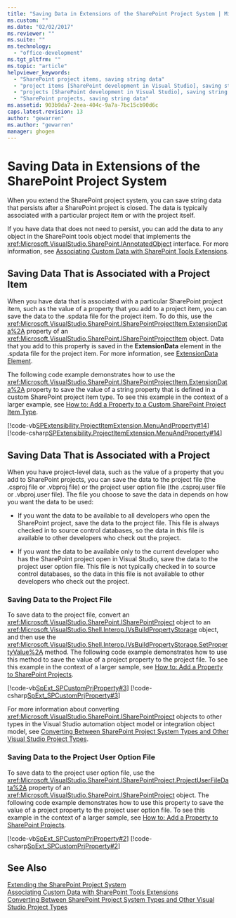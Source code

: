 ```yaml
---
title: "Saving Data in Extensions of the SharePoint Project System | Microsoft Docs"
ms.custom: ""
ms.date: "02/02/2017"
ms.reviewer: ""
ms.suite: ""
ms.technology: 
  - "office-development"
ms.tgt_pltfrm: ""
ms.topic: "article"
helpviewer_keywords: 
  - "SharePoint project items, saving string data"
  - "project items [SharePoint development in Visual Studio], saving string data"
  - "projects [SharePoint development in Visual Studio], saving string data"
  - "SharePoint projects, saving string data"
ms.assetid: 903b9da7-2eea-404c-9a7a-7bc15cb90d6c
caps.latest.revision: 13
author: "gewarren"
ms.author: "gewarren"
manager: ghogen
---
```

# Saving Data in Extensions of the SharePoint Project System
  When you extend the SharePoint project system, you can save string data that persists after a SharePoint project is closed. The data is typically associated with a particular project item or with the project itself.  
  
 If you have data that does not need to persist, you can add the data to any object in the SharePoint tools object model that implements the <xref:Microsoft.VisualStudio.SharePoint.IAnnotatedObject> interface. For more information, see [Associating Custom Data with SharePoint Tools Extensions](../sharepoint/associating-custom-data-with-sharepoint-tools-extensions.md).  
  
## Saving Data That is Associated with a Project Item  
 When you have data that is associated with a particular SharePoint project item, such as the value of a property that you add to a project item, you can save the data to the .spdata file for the project item. To do this, use the <xref:Microsoft.VisualStudio.SharePoint.ISharePointProjectItem.ExtensionData%2A> property of an <xref:Microsoft.VisualStudio.SharePoint.ISharePointProjectItem> object. Data that you add to this property is saved in the **ExtensionData** element in the .spdata file for the project item. For more information, see [ExtensionData Element](../sharepoint/extensiondata-element.md).  
  
 The following code example demonstrates how to use the <xref:Microsoft.VisualStudio.SharePoint.ISharePointProjectItem.ExtensionData%2A> property to save the value of a string property that is defined in a custom SharePoint project item type. To see this example in the context of a larger example, see [How to: Add a Property to a Custom SharePoint Project Item Type](../sharepoint/how-to-add-a-property-to-a-custom-sharepoint-project-item-type.md).  
  
 [!code-vb[SPExtensibility.ProjectItemExtension.MenuAndProperty#14](../sharepoint/codesnippet/VisualBasic/projectitemmenuandproperty/extension/projectitemtypeproperty.vb#14)]
 [!code-csharp[SPExtensibility.ProjectItemExtension.MenuAndProperty#14](../sharepoint/codesnippet/CSharp/projectitemmenuandproperty/extension/projectitemtypeproperty.cs#14)]  
  
## Saving Data That is Associated with a Project  
 When you have project-level data, such as the value of a property that you add to SharePoint projects, you can save the data to the project file (the .csproj file or .vbproj file) or the project user option file (the .csproj.user file or .vbproj.user file). The file you choose to save the data in depends on how you want the data to be used:  
  
-   If you want the data to be available to all developers who open the SharePoint project, save the data to the project file. This file is always checked in to source control databases, so the data in this file is available to other developers who check out the project.  
  
-   If you want the data to be available only to the current developer who has the SharePoint project open in Visual Studio, save the data to the project user option file. This file is not typically checked in to source control databases, so the data in this file is not available to other developers who check out the project.  
  
### Saving Data to the Project File  
 To save data to the project file, convert an <xref:Microsoft.VisualStudio.SharePoint.ISharePointProject> object to an <xref:Microsoft.VisualStudio.Shell.Interop.IVsBuildPropertyStorage> object, and then use the <xref:Microsoft.VisualStudio.Shell.Interop.IVsBuildPropertyStorage.SetPropertyValue%2A> method. The following code example demonstrates how to use this method to save the value of a project property to the project file. To see this example in the context of a larger sample, see [How to: Add a Property to SharePoint Projects](../sharepoint/how-to-add-a-property-to-sharepoint-projects.md).  
  
 [!code-vb[SpExt_SPCustomPrjProperty#3](../sharepoint/codesnippet/VisualBasic/customspproperty/customproperty.vb#3)]
 [!code-csharp[SpExt_SPCustomPrjProperty#3](../sharepoint/codesnippet/CSharp/customspproperty/customproperty.cs#3)]  
  
 For more information about converting <xref:Microsoft.VisualStudio.SharePoint.ISharePointProject> objects to other types in the Visual Studio automation object model or integration object model, see [Converting Between SharePoint Project System Types and Other Visual Studio Project Types](../sharepoint/converting-between-sharepoint-project-system-types-and-other-visual-studio-project-types.md).  
  
### Saving Data to the Project User Option File  
 To save data to the project user option file, use the <xref:Microsoft.VisualStudio.SharePoint.ISharePointProject.ProjectUserFileData%2A> property of an <xref:Microsoft.VisualStudio.SharePoint.ISharePointProject> object. The following code example demonstrates how to use this property to save the value of a project property to the project user option file. To see this example in the context of a larger sample, see [How to: Add a Property to SharePoint Projects](../sharepoint/how-to-add-a-property-to-sharepoint-projects.md).  
  
 [!code-vb[SpExt_SPCustomPrjProperty#2](../sharepoint/codesnippet/VisualBasic/customspproperty/customproperty.vb#2)]
 [!code-csharp[SpExt_SPCustomPrjProperty#2](../sharepoint/codesnippet/CSharp/customspproperty/customproperty.cs#2)]  
  
## See Also  
 [Extending the SharePoint Project System](../sharepoint/extending-the-sharepoint-project-system.md)   
 [Associating Custom Data with SharePoint Tools Extensions](../sharepoint/associating-custom-data-with-sharepoint-tools-extensions.md)   
 [Converting Between SharePoint Project System Types and Other Visual Studio Project Types](../sharepoint/converting-between-sharepoint-project-system-types-and-other-visual-studio-project-types.md)  
  
  